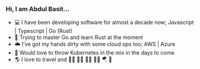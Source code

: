 ### Hi, I am Abdul Basit...

- 💻 I have been developing software for almost a decade now; Javascript | Typescript | Go (Rust)
- 🤯 Trying to master Go and learn Rust at the moment
- 🌥 I've got my hands dirty with some cloud ops too; AWS | Azure
- 🥷 Would love to throw Kubernetes in the mix in the days to come
- 🌎 I love to travel and 🏋🏻 🚴🏻 🧗🏻 🏃🏻 🪂 🏇 
